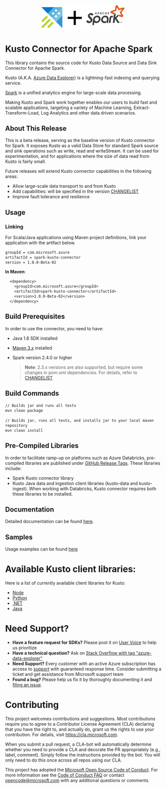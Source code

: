 <p align="center">
  <img src="kusto_spark.png" alt="Kusto + Apache Spark Connector" width="270"/>
</p>

# Kusto Connector for Apache Spark
 
This library contains the source code for Kusto Data Source and Data Sink Connector for Apache Spark.

Kusto (A.K.A. [Azure Data Explorer](https://azure.microsoft.com/en-us/services/data-explorer/)) is a lightning-fast indexing and querying service. 

[Spark](https://spark.apache.org/) is a unified analytics engine for large-scale data processing.

Making Kusto and Spark work together enables our users to build fast and scalable applications, targeting a variety of Machine Learning, Extract-Transform-Load, Log Analytics and other data driven scenarios. 
 
## About This Release

This is a beta release, serving as the baseline version of Kusto connector for Spark. It exposes Kusto as a valid Data Store 
for standard Spark source and sink operations such as write, read and writeStream.
It can be used for experimentation, and for applications where the size of data read from Kusto is fairly small.

Future releases will extend Kusto connector capabilities in the following areas:

* Allow large-scale data transport to and from Kusto
* Add capabilities: will be specified in the version [CHANGELIST](docs/CHANGELIST) 
* Improve fault tolerance and resilience 

## Usage

### Linking 

For Scala/Java applications using Maven project definitions, link your application with the artifact below. 

```
groupId = com.microsoft.azure
artifactId = spark-kusto-connector
version = 1.0.0-Beta-02 
```

**In Maven**:
 ```
   <dependency>
     <groupId>com.microsoft.azure</groupId>
     <artifactId>spark-kusto-connector</artifactId>
     <version>1.0.0-Beta-02</version>
   </dependency>
```

## Build Prerequisites

In order to use the connector, you need to have:

- Java 1.8 SDK installed
- [Maven 3.x](https://maven.apache.org/download.cgi) installed
- Spark version 2.4.0 or higher

    >**Note**: 2.3.x versions are also supported, but require some changes in pom.xml dependencies. 
      For details, refer to [CHANGELIST](docs/CHANGELIST)

## Build Commands
   
```
// Builds jar and runs all tests
mvn clean package

// Builds jar, runs all tests, and installs jar to your local maven repository
mvn clean install
```

## Pre-Compiled Libraries
In order to facilitate ramp-up on platforms such as Azure Databricks, pre-compiled libraries
are published under [GitHub Release Tags](https://github.com/Azure/azure-kusto-spark/releases/tag/v1.0.0-Beta-01).
These libraries include:
* Spark Kusto connector library
* Kusto Java data and ingestion client libraries (kusto-data and kusto-ingest). 
When working with Databricks, Kusto connector requires both these libraries to be installed.

	
## Documentation

Detailed documentation can be found [here](docs).

## Samples

Usage examples can be found [here](samples/src/main/scala)

# Available Kusto client libraries:

Here is a list of currently available client libraries for Kusto:
- [Node](https://github.com/azure/azure-kusto-node)
- [Python](https://github.com/azure/azure-kusto-python)
- [.NET](https://docs.microsoft.com/en-us/azure/kusto/api/netfx/about-the-sdk)
- [Java](https://github.com/azure/azure-kusto-java)

# Need Support?

- **Have a feature request for SDKs?** Please post it on [User Voice](https://feedback.azure.com/forums/915733-azure-data-explorer) to help us prioritize
- **Have a technical question?** Ask on [Stack Overflow with tag "azure-data-explorer"](https://stackoverflow.com/questions/tagged/azure-data-explorer)
- **Need Support?** Every customer with an active Azure subscription has access to [support](https://docs.microsoft.com/en-us/azure/azure-supportability/how-to-create-azure-support-request) with guaranteed response time.  Consider submitting a ticket and get assistance from Microsoft support team
- **Found a bug?** Please help us fix it by thoroughly documenting it and [filing an issue](https://github.com/Azure/azure-kusto-spark/issues/new).

# Contributing

This project welcomes contributions and suggestions.  Most contributions require you to agree to a
Contributor License Agreement (CLA) declaring that you have the right to, and actually do, grant us
the rights to use your contribution. For details, visit https://cla.microsoft.com.

When you submit a pull request, a CLA-bot will automatically determine whether you need to provide
a CLA and decorate the PR appropriately (e.g., label, comment). Simply follow the instructions
provided by the bot. You will only need to do this once across all repos using our CLA.

This project has adopted the [Microsoft Open Source Code of Conduct](https://opensource.microsoft.com/codeofconduct/).
For more information see the [Code of Conduct FAQ](https://opensource.microsoft.com/codeofconduct/faq/) or
contact [opencode@microsoft.com](mailto:opencode@microsoft.com) with any additional questions or comments.
